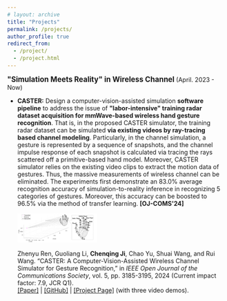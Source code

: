 ```yaml
---
# layout: archive
title: "Projects"
permalink: /projects/
author_profile: true
redirect_from:
  - /project/
  - /project.html
---
```


<big>**"Simulation Meets Reality" in Wireless Channel**</big>&nbsp;(April. 2023 - Now)

- **CASTER:** Design a computer-vision-assisted simulation **software pipeline** to address the issue of **"labor-intensive" training radar dataset acquisition for mmWave-based wireless hand gesture recognition**. That is, in the proposed CASTER simulator, the training radar dataset can be simulated **via existing videos by ray-tracing based channel modeling**. Particularly, in the channel simulation, a gesture is represented by a sequence of snapshots, and the channel impulse response of each snapshot is calculated via tracing the rays scattered off a primitive-based hand model. Moreover, CASTER simulator relies on the existing video clips to extract the motion data of gestures. Thus, the massive measurements of wireless channel can be eliminated. The experiments first demonstrate an 83.0% average recognition accuracy of simulation-to-reality inference in recognizing 5 categories of gestures. Moreover, this accuracy can be boosted to 96.5% via the method of transfer learning. **[OJ-COMS'24]**

  <img src="../images/channel_simulation.png" style="zoom:18%;" />

  Zhenyu Ren, Guoliang Li, <strong>Chenqing Ji</strong>, Chao Yu, Shuai Wang, and Rui Wang. “CASTER: A Computer-Vision-Assisted Wireless Channel Simulator for Gesture Recognition,” in <i>IEEE Open Journal of the Communications Society</i>, vol. 5, pp. 3185-3195, 2024 (Current impact factor: 7.9, JCR Q1). <br> <a href="../files/Ji-CASTER.pdf">[Paper]</a> | <a href="https://github.com/rzy0901/testSpectrogram">[GitHub]</a> | <a href="https://lasso-sustech.github.io/CASTER/">[Project Page]</a> (with three video demos).

